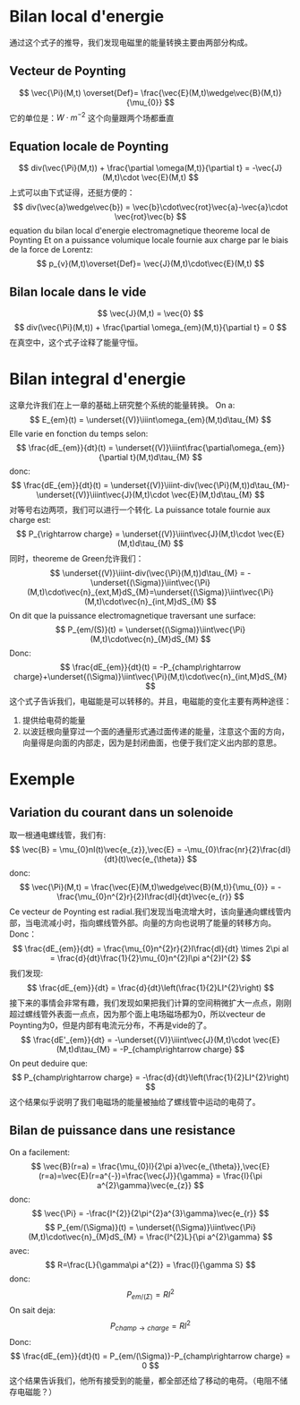 # Bilan local d'energie
通过这个式子的推导，我们发现电磁里的能量转换主要由两部分构成。
## Vecteur de Poynting
$$
\vec{\Pi}(M,t) \overset{Def}= \frac{\vec{E}(M,t)\wedge\vec{B}(M,t)}{\mu_{0}}
$$
它的单位是：$W\cdot m^{-2}$
这个向量跟两个场都垂直
## Equation locale de Poynting
$$
	div(\vec{\Pi}(M,t)) + \frac{\partial \omega(M,t)}{\partial t} = -\vec{J}(M,t)\cdot \vec{E}(M,t)
$$
上式可以由下式证得，还挺方便的：
$$
div(\vec{a}\wedge\vec{b}) = \vec{b}\cdot\vec{rot}\vec{a}-\vec{a}\cdot \vec{rot}\vec{b}
$$
	equation du bilan local d'energie electromagnetique
	theoreme local de Poynting
Et on a puissance volumique locale fournie aux charge par le biais de la force de Lorentz:
$$
p_{v}(M,t)\overset{Def}= \vec{J}(M,t)\cdot\vec{E}(M,t)
$$
## Bilan locale dans le vide
$$
\vec{J}(M,t)  = \vec{0}
$$
$$
div(\vec{\Pi}(M,t)) + \frac{\partial \omega_{em}(M,t)}{\partial t} = 0
$$
在真空中，这个式子诠释了能量守恒。
# Bilan integral d'energie
这章允许我们在上一章的基础上研究整个系统的能量转换。
On a:
$$
E_{em}(t) = \underset{(V)}\iiint\omega_{em}(M,t)d\tau_{M}
$$
Elle varie en fonction du temps selon:
$$
\frac{dE_{em}}{dt}(t) = \underset{(V)}\iiint\frac{\partial\omega_{em}}{\partial t}(M,t)d\tau_{M}
$$
donc:
$$
\frac{dE_{em}}{dt}(t) = \underset{(V)}\iiint-div(\vec{\Pi}(M,t))d\tau_{M}-\underset{(V)}\iiint\vec{J}(M,t)\cdot \vec{E}(M,t)d\tau_{M}
$$
对等号右边两项，我们可以进行一个转化.
La puissance totale fournie aux charge est:
$$
P_{\rightarrow charge} = \underset{(V)}\iiint\vec{J}(M,t)\cdot \vec{E}(M,t)d\tau_{M}
$$
同时，theoreme de Green允许我们：
$$
\underset{(V)}\iiint-div(\vec{\Pi}(M,t))d\tau_{M} = -\underset{(\Sigma)}\iint\vec{\Pi}(M,t)\cdot\vec{n}_{ext,M}dS_{M}=\underset{(\Sigma)}\iint\vec{\Pi}(M,t)\cdot\vec{n}_{int,M}dS_{M}
$$
On dit que la puissance electromagnetique traversant une surface:
$$
P_{em/(S)}(t) = \underset{(\Sigma)}\iint\vec{\Pi}(M,t)\cdot\vec{n}_{M}dS_{M}
$$
Donc:
$$
\frac{dE_{em}}{dt}(t) = -P_{champ\rightarrow charge}+\underset{(\Sigma)}\iint\vec{\Pi}(M,t)\cdot\vec{n}_{int,M}dS_{M}
$$
这个式子告诉我们，电磁能是可以转移的。并且，电磁能的变化主要有两种途径：
1. 提供给电荷的能量
2. 以波廷根向量穿过一个面的通量形式通过面传递的能量，注意这个面的方向，向量得是向面的内部走，因为是封闭曲面，也便于我们定义出内部的意思。

# Exemple
## Variation du courant dans un solenoide
取一根通电螺线管，我们有:
$$
\vec{B} = \mu_{0}nI(t)\vec{e_{z}},\vec{E} = -\mu_{0}\frac{nr}{2}\frac{dI}{dt}(t)\vec{e_{\theta}}
$$
donc:
$$
\vec{\Pi}(M,t) = \frac{\vec{E}(M,t)\wedge\vec{B}(M,t)}{\mu_{0}} = -\frac{\mu_{0}n^{2}r}{2}I\frac{dI}{dt}\vec{e_{r}}
$$
Ce vecteur de Poynting est radial.我们发现当电流增大时，该向量通向螺线管内部，当电流减小时，指向螺线管外部。向量的方向也说明了能量的转移方向。
Donc：
$$
\frac{dE_{em}}{dt} = \frac{\mu_{0}n^{2}r}{2}I\frac{dI}{dt} \times 2\pi al = \frac{d}{dt}\frac{1}{2}\mu_{0}n^{2}l\pi a^{2}I^{2}
$$
我们发现:
$$
\frac{dE_{em}}{dt} = \frac{d}{dt}\left(\frac{1}{2}LI^{2}\right)
$$
接下来的事情会非常有趣，我们发现如果把我们计算的空间稍微扩大一点点，刚刚超过螺线管外表面一点点，因为那个面上电场磁场都为0，所以vecteur de Poynting为0，但是内部有电流元分布，不再是vide的了。
$$
\frac{dE'_{em}}{dt} = -\underset{(V)}\iiint\vec{J}(M,t)\cdot \vec{E}(M,t)d\tau_{M} = -P_{champ\rightarrow charge}
$$
On peut deduire que:
$$
P_{champ\rightarrow charge} = -\frac{d}{dt}\left(\frac{1}{2}LI^{2}\right)
$$
这个结果似乎说明了我们电磁场的能量被抽给了螺线管中运动的电荷了。

## Bilan de puissance dans une resistance
On a facilement:
$$
\vec{B}(r=a) = \frac{\mu_{0}I}{2\pi a}\vec{e_{\theta}},\vec{E}(r=a)=\vec{E}(r=a^{-})=\frac{\vec{J}}{\gamma} = \frac{I}{\pi a^{2}\gamma}\vec{e_{z}}
$$
donc:
$$
\vec{\Pi} = -\frac{I^{2}}{2\pi^{2}a^{3}\gamma}\vec{e_{r}}
$$
$$
P_{em/(\Sigma)}(t) = \underset{(\Sigma)}\iint\vec{\Pi}(M,t)\cdot\vec{n}_{M}dS_{M} = \frac{I^{2}L}{\pi a^{2}\gamma}
$$
avec:
$$
R=\frac{L}{\gamma\pi a^{2}} = \frac{l}{\gamma S}
$$
donc:
$$
P_{em/(\Sigma)} = RI^{2}
$$
On sait deja:
$$
P_{champ\rightarrow charge} = RI^{2}
$$
Donc:
$$
\frac{dE_{em}}{dt}(t) = P_{em/(\Sigma)}-P_{champ\rightarrow charge} = 0
$$
这个结果告诉我们，他所有接受到的能量，都全部还给了移动的电荷。（电阻不储存电磁能？）